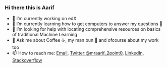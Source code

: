 ### Hi there this is Aarif

- 🔭 I’m currently working on edX 
- 🌱 I’m currently learning how to get computers to answer my questions 🤖
-  🤔 I’m looking for help with locating comprehensive resources on basics of traditional Machine Learning 
- 💬 Ask me about Coffee  ☕️,  my man bun 😬 and ofcourse about my work too
-  📫 How to reach me: [Email](mailto:mraarif@outlook.com), [Twitter:@mraarif_2point0](https://twitter.com/mraarif_2point0), [LinkedIn](https://linkedin.com/in/mraarif), [Stackoverflow](https://stackoverflow.com/users/6027876/aarif)
